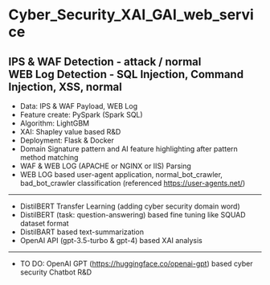 # Cyber_Security_XAI_GAI_web_service

IPS & WAF Detection - attack / normal  
WEB Log Detection - SQL Injection, Command Injection, XSS, normal
-----
- Data: IPS & WAF Payload, WEB Log
- Feature create: PySpark (Spark SQL)
- Algorithm: LightGBM
- XAI: Shapley value based R&D
- Deployment: Flask & Docker
- Domain Signature pattern and AI feature highlighting after pattern method matching
- WAF & WEB LOG (APACHE or NGINX or IIS) Parsing
- WEB LOG based user-agent application, normal_bot_crawler, bad_bot_crawler classification (referenced https://user-agents.net/)
-----
- DistilBERT Transfer Learning (adding cyber security domain word)
- DistilBERT (task: question-answering) based fine tuning like SQUAD dataset format
- DistilBART based text-summarization
- OpenAI API (gpt-3.5-turbo & gpt-4) based XAI analysis
-----
- TO DO: OpenAI GPT (https://huggingface.co/openai-gpt) based cyber security Chatbot R&D

